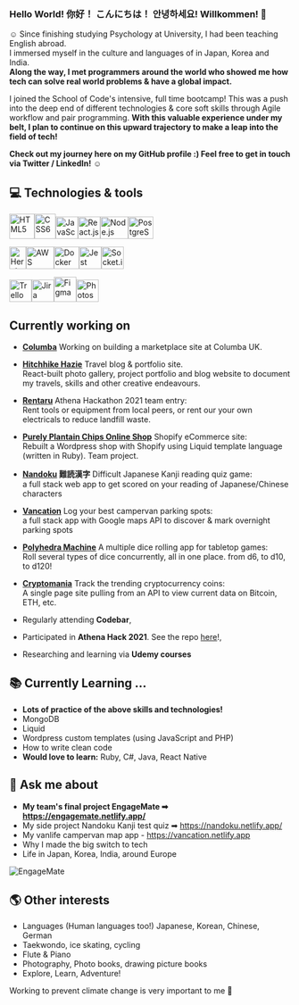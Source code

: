 ### Hello World! 你好！ こんにちは！ 안녕하세요! Willkommen! 👋

☺ Since finishing studying Psychology at University, I had been teaching English abroad.  
I immersed myself in the culture and languages of in Japan, Korea and India.         
**Along the way, I met programmers around the world who showed me how tech can solve real world problems & have a global impact.**

I joined the School of Code's intensive, full time bootcamp! This was a push into the deep end of different technologies & core soft skills through Agile workflow and pair programming. 
**With this valuable experience under my belt, I plan to continue on this upward trajectory to make a leap into the field of tech!**

**Check out my journey here on my GitHub profile :) Feel free to get in touch via Twitter / LinkedIn!** ☺

## 💻 Technologies & tools

<img src="https://iconape.com/wp-content/files/im/353223/svg/html5-without-wordmark-color.svg" height="45" width="45" alt="HTML5"/><img src="https://upload.wikimedia.org/wikipedia/commons/thumb/d/d5/CSS3_logo_and_wordmark.svg/1200px-CSS3_logo_and_wordmark.svg.png" height="45" width="38" alt="CSS6"/><img src="https://upload.wikimedia.org/wikipedia/commons/thumb/6/6a/JavaScript-logo.png/480px-JavaScript-logo.png" height="40" width="40" alt="JavaScript"/><img src="https://www.pngitem.com/pimgs/m/664-6644509_icon-react-js-logo-hd-png-download.png" height="40" width="40" alt="React.js"/><img src="https://nodejs.org/static/images/logos/nodejs-new-pantone-black.svg" height="40" width="50" alt="Node.js"/><img src="https://cdn.icon-icons.com/icons2/2415/PNG/512/postgresql_plain_wordmark_logo_icon_146390.png" height="40" width="45" alt="PostgreSQL"/>

<img src="https://encrypted-tbn0.gstatic.com/images?q=tbn:ANd9GcRX1D46-3kuBgM4AItLzmvYaBslTa0DbacWHg&usqp=CAU" height="40" width="30" alt="Heroku"/><img src="https://mk0futurumreseabr7pm.kinstacdn.com/wp-content/uploads/2020/01/aws-logo.png" height="40" width="50" alt="AWS"/><img src="https://www.docker.com/sites/default/files/social/docker_facebook_share.png" height="40" width="45" alt="Docker"/><img src="https://seeklogo.com/images/J/jest-logo-F9901EBBF7-seeklogo.com.png" height="40" width="40" alt="Jest"/><img src="https://upload.wikimedia.org/wikipedia/commons/9/96/Socket-io.svg" height="40" width="40" alt="Socket.io"/>

<img src="https://www.forecast.app/hubfs/New%20Website%20/integrations-logos/trello-logo.png" height="40" width="40" alt="Trello"/><img src="https://zulipchat.com/static/images/integrations/logos/jira.svg" height="40" width="40" alt="Jira"/><img src="https://upload.wikimedia.org/wikipedia/commons/3/33/Figma-logo.svg" height="45" width="40" alt="Figma"/><img src="https://upload.wikimedia.org/wikipedia/commons/thumb/a/af/Adobe_Photoshop_CC_icon.svg/1200px-Adobe_Photoshop_CC_icon.svg.png" height="40" width="40" alt="Photoshop"/>



 
 
## Currently working on
- **<a href="https://www.columba.uk/">**Columba**</a>** Working on building a marketplace site at Columba UK.      
- **<a href="https://hitchhikehazie.netlify.app/ ">**Hitchhike Hazie**</a>** Travel blog & portfolio site.   
React-built photo gallery, project portfolio and blog website to document my travels, skills and other creative endeavours. 
- **<a href="https://rentaru.netlify.app">**Rentaru**</a>** Athena Hackathon 2021 team entry:   
Rent tools or equipment from local peers, or rent our your own electricals to reduce landfill waste.
- **<a href="https://welovepurely.com">**Purely Plantain Chips Online Shop**</a>** Shopify eCommerce site:      
 Rebuilt a Wordpress shop with Shopify using Liquid template language (written in Ruby). Team project.    
- **<a href="https://nandoku.netlify.app">**Nandoku**</a> 難読漢字** Difficult Japanese Kanji reading quiz game:  
 a full stack web app to get scored on your reading of Japanese/Chinese characters
- **<a href="https://vancation.netlify.app">**Vancation**</a>** Log your best campervan parking spots:     
 a full stack app with Google maps API to discover & mark overnight parking spots
- **<a href="https://polyhedra-machine.netlify.app/">**Polyhedra Machine**</a>** A multiple dice rolling app for tabletop games:      
 Roll several types of dice concurrently, all in one place. from d6, to d10, to d120!
- **<a href="https://cryptomaniaa.netlify.app">**Cryptomania**</a>** Track the trending cryptocurrency coins:      
A single page site pulling from an API to view current data on Bitcoin, ETH, etc.


            
- Regularly attending **Codebar**,
- Participated in **Athena Hack 2021**. See the repo <a href="https://github.com/hazieon/rentaru">here</a>!,
- Researching and learning via **Udemy courses** 

## 📚 Currently Learning ...
- **Lots of practice of the above skills and technologies!**
- MongoDB
- Liquid
- Wordpress custom templates (using JavaScript and PHP)
- How to write clean code
- **Would love to learn:** Ruby, C#, Java, React Native

## 💬 Ask me about 
- **My team's final project EngageMate ➡ https://engagemate.netlify.app/**
- My side project Nandoku Kanji test quiz ➡ https://nandoku.netlify.app/
- My vanlife campervan map app - https://vancation.netlify.app
- Why I made the big switch to tech
- Life in Japan, Korea, India, around Europe

![EngageMate](https://i.imgur.com/d6hqAmy.png?1)

## 🌎 Other interests
- Languages (Human languages too!) Japanese, Korean, Chinese, German
- Taekwondo, ice skating, cycling
- Flute & Piano
- Photography, Photo books, drawing picture books
- Explore, Learn, Adventure!

Working to prevent climate change is very important to me 🍃 

<!--
**hazieon/hazieon** is a ✨ _special_ ✨ repository because its `README.md` (this file) appears on your GitHub profile.

Here are some ideas to get you started:

- 🔭 I’m currently working on ...
- 🌱 I’m currently learning ...
- 👯 I’m looking to collaborate on ...
- 🤔 I’m looking for help with ...
- 💬 Ask me about ...
- 📫 How to reach me: ...
- 😄 Pronouns: ...
- ⚡ Fun fact: ...
-->
